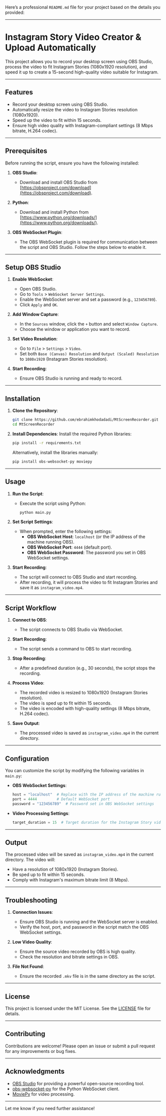 Here’s a professional `README.md` file for your project based on the details you provided:

---

# Instagram Story Video Creator & Upload Automatically

This project allows you to record your desktop screen using OBS Studio, process the video to fit Instagram Stories (1080x1920 resolution), and speed it up to create a 15-second high-quality video suitable for Instagram.

---

## **Features**
- Record your desktop screen using OBS Studio.
- Automatically resize the video to Instagram Stories resolution (1080x1920).
- Speed up the video to fit within 15 seconds.
- Ensure high video quality with Instagram-compliant settings (8 Mbps bitrate, H.264 codec).

---

## **Prerequisites**

Before running the script, ensure you have the following installed:

1. **OBS Studio**:
   - Download and install OBS Studio from [https://obsproject.com/download](https://obsproject.com/download).

2. **Python**:
   - Download and install Python from [https://www.python.org/downloads/](https://www.python.org/downloads/).

3. **OBS WebSocket Plugin**:
   - The OBS WebSocket plugin is required for communication between the script and OBS Studio. Follow the steps below to enable it.

---

## **Setup OBS Studio**

1. **Enable WebSocket**:
   - Open OBS Studio.
   - Go to `Tools` > `WebSocket Server Settings`.
   - Enable the WebSocket server and set a password (e.g., `123456789`).
   - Click `Apply` and `OK`.

2. **Add Window Capture**:
   - In the `Sources` window, click the `+` button and select `Window Capture`.
   - Choose the window or application you want to record.

3. **Set Video Resolution**:
   - Go to `File` > `Settings` > `Video`.
   - Set both `Base (Canvas) Resolution` and `Output (Scaled) Resolution` to `1080x1920` (Instagram Stories resolution).

4. **Start Recording**:
   - Ensure OBS Studio is running and ready to record.

---

## **Installation**

1. **Clone the Repository**:
   ```bash
   git clone https://github.com/ebrahimkhodadadi/MtScreenRecorder.git
   cd MtScreenRecorder
   ```

2. **Install Dependencies**:
   Install the required Python libraries:
   ```bash
   pip install -r requirements.txt
   ```

   Alternatively, install the libraries manually:
   ```bash
   pip install obs-websocket-py moviepy
   ```

---

## **Usage**

1. **Run the Script**:
   - Execute the script using Python:
     ```bash
     python main.py
     ```

2. **Set Script Settings**:
   - When prompted, enter the following settings:
     - **OBS WebSocket Host**: `localhost` (or the IP address of the machine running OBS).
     - **OBS WebSocket Port**: `4444` (default port).
     - **OBS WebSocket Password**: The password you set in OBS WebSocket settings.

3. **Start Recording**:
   - The script will connect to OBS Studio and start recording.
   - After recording, it will process the video to fit Instagram Stories and save it as `instagram_video.mp4`.

---

## **Script Workflow**

1. **Connect to OBS**:
   - The script connects to OBS Studio via WebSocket.

2. **Start Recording**:
   - The script sends a command to OBS to start recording.

3. **Stop Recording**:
   - After a predefined duration (e.g., 30 seconds), the script stops the recording.

4. **Process Video**:
   - The recorded video is resized to 1080x1920 (Instagram Stories resolution).
   - The video is sped up to fit within 15 seconds.
   - The video is encoded with high-quality settings (8 Mbps bitrate, H.264 codec).

5. **Save Output**:
   - The processed video is saved as `instagram_video.mp4` in the current directory.

---

## **Configuration**

You can customize the script by modifying the following variables in `main.py`:

- **OBS WebSocket Settings**:
  ```python
  host = "localhost"  # Replace with the IP address of the machine running OBS
  port = 4444         # Default WebSocket port
  password = "123456789"  # Password set in OBS WebSocket settings
  ```

- **Video Processing Settings**:
  ```python
  target_duration = 15  # Target duration for the Instagram Story video (in seconds)
  ```

---

## **Output**

The processed video will be saved as `instagram_video.mp4` in the current directory. The video will:
- Have a resolution of 1080x1920 (Instagram Stories).
- Be sped up to fit within 15 seconds.
- Comply with Instagram's maximum bitrate limit (8 Mbps).

---

## **Troubleshooting**

1. **Connection Issues**:
   - Ensure OBS Studio is running and the WebSocket server is enabled.
   - Verify the host, port, and password in the script match the OBS WebSocket settings.

2. **Low Video Quality**:
   - Ensure the source video recorded by OBS is high quality.
   - Check the resolution and bitrate settings in OBS.

3. **File Not Found**:
   - Ensure the recorded `.mkv` file is in the same directory as the script.

---

## **License**

This project is licensed under the MIT License. See the [LICENSE](LICENSE) file for details.

---

## **Contributing**

Contributions are welcome! Please open an issue or submit a pull request for any improvements or bug fixes.

---

## **Acknowledgments**

- [OBS Studio](https://obsproject.com/) for providing a powerful open-source recording tool.
- [obs-websocket-py](https://github.com/Elektordi/obs-websocket-py) for the Python WebSocket client.
- [MoviePy](https://zulko.github.io/moviepy/) for video processing.

---

Let me know if you need further assistance!
